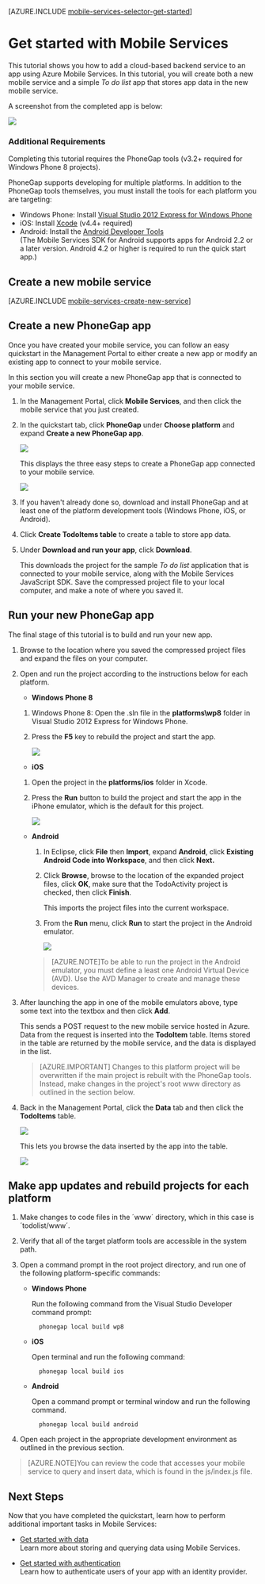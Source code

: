 <properties pageTitle="Get started with Mobile Services with PhoneGap | Mobile Dev Center" metaKeywords="" description="Follow this tutorial to get started using Azure Mobile Services for PhoneGap development for iOS, Android, and Windows Phone." metaCanonical="" services="mobile-services" documentationCenter="" title="" authors="ggailey777" solutions="" manager="dwrede" editor=""/>

<tags ms.service="mobile-services" ms.workload="mobile" ms.tgt_pltfrm="mobile-phonegap" ms.devlang="multiple" ms.topic="article" ms.date="11/21/2014" ms.author="glenga" />

[AZURE.INCLUDE [mobile-services-selector-get-started](../includes/mobile-services-selector-get-started.md)]

# <a name="getting-started"> </a>Get started with Mobile Services

This tutorial shows you how to add a cloud-based backend service to an app using Azure Mobile Services. In this tutorial, you will create both a new mobile service and a simple _To do list_ app that stores app data in the new mobile service. 

A screenshot from the completed app is below:

![][3]

### <a name="additional-requirements"></a>Additional Requirements

Completing this tutorial requires the PhoneGap tools (v3.2+ required for Windows Phone 8 projects). 

PhoneGap supports developing for multiple platforms. In addition to the PhoneGap tools themselves, you must install the tools for each platform you are targeting:

- Windows Phone: Install [Visual Studio 2012 Express for Windows Phone](https://go.microsoft.com/fwLink/p/?LinkID=268374)
- iOS: Install [Xcode] (v4.4+ required)
- Android: Install the [Android Developer Tools][Android SDK]
	<br/>(The Mobile Services SDK for Android supports apps for Android 2.2 or a later version. Android 4.2 or higher is required to run the quick start app.)

## <a name="create-new-service"> </a>Create a new mobile service

[AZURE.INCLUDE [mobile-services-create-new-service](../includes/mobile-services-create-new-service.md)]

<h2>Create a new PhoneGap app</h2>

Once you have created your mobile service, you can follow an easy quickstart in the Management Portal to either create a new app or modify an existing app to connect to your mobile service. 

In this section you will create a new PhoneGap app that is connected to your mobile service.

1.  In the Management Portal, click **Mobile Services**, and then click the mobile service that you just created.

2. In the quickstart tab, click **PhoneGap** under **Choose platform** and expand **Create a new PhoneGap app**.

   	![][0]

   	This displays the three easy steps to create a PhoneGap app connected to your mobile service.

  	![][1]

3. If you haven't already done so, download and install PhoneGap and at least one of the platform development tools (Windows Phone, iOS, or Android).

4. Click **Create TodoItems table** to create a table to store app data.

5. Under **Download and run your app**, click **Download**. 

	This downloads the project for the sample _To do list_ application that is connected to your mobile service, along with the Mobile Services JavaScript SDK. Save the compressed project file to your local computer, and make a note of where you saved it.

## Run your new PhoneGap app

The final stage of this tutorial is to build and run your new app. 

1.	Browse to the location where you saved the compressed project files and expand the files on your computer. 

2.	Open and run the project according to the instructions below for each platform.

	+ **Windows Phone 8**

	1. Windows Phone 8: Open the .sln file in the **platforms\wp8** folder in Visual Studio 2012 Express for Windows Phone.
	
	2. Press the **F5** key to rebuild the project and start the app.
	
	  	![][2]

	+ **iOS**

	1. Open the project in the **platforms/ios** folder in Xcode.
	
	2. Press the **Run** button to build the project and start the app in the iPhone emulator, which is the default for this project.
	
	  	![][3]

	+ **Android**

		1. In Eclipse, click **File** then **Import**, expand **Android**, click **Existing Android Code into Workspace**, and then click **Next.** 
		
		2. Click **Browse**, browse to the location of the expanded project files, click **OK**, make sure that the TodoActivity project is checked, then click **Finish**. <p>This imports the project files into the current workspace.</p>
		
		3. From the **Run** menu, click **Run** to start the project in the Android emulator.
		
			![][4]
	
		>[AZURE.NOTE]To be able to run the project in the Android emulator, you must define a least one Android Virtual Device (AVD). Use the AVD Manager to create and manage these devices.
			
	
3. After launching the app in one of the mobile emulators above, type some text into the textbox and then click **Add**.

	This sends a POST request to the new mobile service hosted in Azure. Data from the request is inserted into the **TodoItem** table. Items stored in the table are returned by the mobile service, and the data is displayed in the list.

	> [AZURE.IMPORTANT] Changes to this platform project will be overwritten if the main project is rebuilt with the PhoneGap tools. Instead, make changes in the project's root www directory as outlined in the section below.

4. Back in the Management Portal, click the <strong>Data</strong> tab and then click the <strong>TodoItems</strong> table.

	![](./media/mobile-services-javascript-backend-phonegap-get-started/mobile-data-tab.png)

	This lets you browse the data inserted by the app into the table.

	![](./media/mobile-services-javascript-backend-phonegap-get-started/mobile-data-browse.png)
	

## Make app updates and rebuild projects for each platform

1. Make changes to code files in the ´www´ directory, which in this case is ´todolist/www´.

2. Verify that all of the target platform tools are accessible in the system path. 

2. Open a command prompt in the root project directory, and run one of the following platform-specific commands: 

	+ **Windows Phone**

		Run the following command from the Visual Studio Developer command prompt:

    		phonegap local build wp8

	+ **iOS**
 
		Open terminal and run the following command:

    		phonegap local build ios

	+ **Android**

		Open a command prompt or terminal window and run the following command. 

		    phonegap local build android


4. Open each project in the appropriate development environment as outlined in the previous section.

>[AZURE.NOTE]You can review the code that accesses your mobile service to query and insert data, which is found in the js/index.js file.

## <a name="next-steps"> </a>Next Steps
Now that you have completed the quickstart, learn how to perform additional important tasks in Mobile Services: 

* [Get started with data]
  <br/>Learn more about storing and querying data using Mobile Services.

* [Get started with authentication]
  <br/>Learn how to authenticate users of your app with an identity provider.
  
<!-- Images. -->
[0]: ./media/mobile-services-javascript-backend-phonegap-get-started/portal-screenshot1.png
[1]: ./media/mobile-services-javascript-backend-phonegap-get-started/portal-screenshot2.png
[2]: ./media/mobile-services-javascript-backend-phonegap-get-started/mobile-portal-quickstart-wp8.png
[3]: ./media/mobile-services-javascript-backend-phonegap-get-started/mobile-portal-quickstart-ios.png
[4]: ./media/mobile-services-javascript-backend-phonegap-get-started/mobile-portal-quickstart-android.png

<!-- URLs. -->
[Get started with data]: /en-us/documentation/articles/mobile-services-html-get-started-data
[Get started with authentication]: /en-us/documentation/articles/mobile-services-html-get-started-users
[Get started with push notifications]: /en-us/develop/mobile/tutorials/mobile-services-html-get-started-push
[Android SDK]: https://go.microsoft.com/fwLink/p/?LinkID=280125
[Management Portal]: https://manage.windowsazure.com/
[Xcode]: https://go.microsoft.com/fwLink/p/?LinkID=266532
[Visual Studio 2012 Express for Windows Phone]: https://go.microsoft.com/fwLink/p/?LinkID=268374

